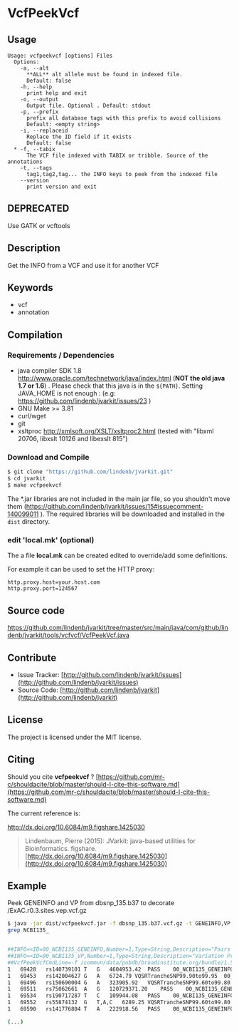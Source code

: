 # VcfPeekVcf


## Usage

```
Usage: vcfpeekvcf [options] Files
  Options:
    -a, --alt
      **ALL** alt allele must be found in indexed file.
      Default: false
    -h, --help
      print help and exit
    -o, --output
      Output file. Optional . Default: stdout
    -p, --prefix
      prefix all database tags with this prefix to avoid collisions
      Default: <empty string>
    -i, --replaceid
      Replace the ID field if it exists
      Default: false
  * -f, --tabix
      The VCF file indexed with TABIX or tribble. Source of the annotations
    -t, --tags
      tag1,tag2,tag... the INFO keys to peek from the indexed file
    --version
      print version and exit

```


## DEPRECATED

Use GATK or vcftools

## Description

Get the INFO from a VCF and use it for another VCF


## Keywords

 * vcf
 * annotation


## Compilation

### Requirements / Dependencies

* java compiler SDK 1.8 http://www.oracle.com/technetwork/java/index.html (**NOT the old java 1.7 or 1.6**) . Please check that this java is in the `${PATH}`. Setting JAVA_HOME is not enough : (e.g: https://github.com/lindenb/jvarkit/issues/23 )
* GNU Make >= 3.81
* curl/wget
* git
* xsltproc http://xmlsoft.org/XSLT/xsltproc2.html (tested with "libxml 20706, libxslt 10126 and libexslt 815")


### Download and Compile

```bash
$ git clone "https://github.com/lindenb/jvarkit.git"
$ cd jvarkit
$ make vcfpeekvcf
```

The *.jar libraries are not included in the main jar file, so you shouldn't move them (https://github.com/lindenb/jvarkit/issues/15#issuecomment-140099011 ).
The required libraries will be downloaded and installed in the `dist` directory.

### edit 'local.mk' (optional)

The a file **local.mk** can be created edited to override/add some definitions.

For example it can be used to set the HTTP proxy:

```
http.proxy.host=your.host.com
http.proxy.port=124567
```
## Source code 

[https://github.com/lindenb/jvarkit/tree/master/src/main/java/com/github/lindenb/jvarkit/tools/vcfvcf/VcfPeekVcf.java
](https://github.com/lindenb/jvarkit/tree/master/src/main/java/com/github/lindenb/jvarkit/tools/vcfvcf/VcfPeekVcf.java
)
## Contribute

- Issue Tracker: [http://github.com/lindenb/jvarkit/issues](http://github.com/lindenb/jvarkit/issues)
- Source Code: [http://github.com/lindenb/jvarkit](http://github.com/lindenb/jvarkit)

## License

The project is licensed under the MIT license.

## Citing

Should you cite **vcfpeekvcf** ? [https://github.com/mr-c/shouldacite/blob/master/should-I-cite-this-software.md](https://github.com/mr-c/shouldacite/blob/master/should-I-cite-this-software.md)

The current reference is:

http://dx.doi.org/10.6084/m9.figshare.1425030

> Lindenbaum, Pierre (2015): JVarkit: java-based utilities for Bioinformatics. figshare.
> [http://dx.doi.org/10.6084/m9.figshare.1425030](http://dx.doi.org/10.6084/m9.figshare.1425030)


## Example

Peek GENEINFO and VP from dbsnp_135.b37 to decorate /ExAC.r0.3.sites.vep.vcf.gz


```bash
$ java -jar dist/vcfpeekvcf.jar -f dbsnp_135.b37.vcf.gz -t GENEINFO,VP -p 00_NCBI135_  -i ExAC.r0.3.sites.vep.vcf.gz |\
grep NCBI135_ 


##INFO=<ID=00_NCBI135_GENEINFO,Number=1,Type=String,Description="Pairs each of gene symbol:gene id.  The gene symbol and id are delimited by a colon (:) and each pair is delimited by a vertical bar (|)">
##INFO=<ID=00_NCBI135_VP,Number=1,Type=String,Description="Variation Property">
##VcfPeekVcfCmdLine=-f /commun/data/pubdb/broadinstitute.org/bundle/1.5/b37/dbsnp_135.b37.vcf.gz -t GENEINFO,VP -p 00_NCBI135_ -i /commun/data/pubdb/broadinstitute.org/exac/0.3/ExAC.r0.3.sites.vep.vcf.gz
1	69428	rs140739101	T	G	4604953.42	PASS	00_NCBI135_GENEINFO=.;00_NCBI135_VP=050200000004040000000100;AC=2141;AC_AFR=20;AC_AMR=53;AC_Adj=1985;AC_EAS=0;AC_FIN=166;AC_Het=493;AC_Hom=746;AC_NFE=1668;AC_OTH=17;AC_SAS=61;AF=0.022;AN=99358;AN_AFR=7834;AN_AMR=6588;AN_Adj=80618;AN_EAS=8396;AN_FIN=3590;AN_NFE=41104;AN_OTH=626;AN_SAS=12480;BaseQRankSum=2.19;ClippingRankSum=-4.240e-01;DB;DP=1131603;FS=11.924;GQ_HIST=1523|6341|94|79|1292|32|35|13|11|10|20|12|24526|8836|2118|1909|782|234|274|1538,7|17|25|10|7|6|16|4|9|5|15|10|6|2|7|4|7|1|5|1190;GQ_MEAN=75.91;GQ_STDDEV=202.08;Het_AFR=10;Het_AMR=11;Het_EAS=0;Het_FIN=28;Het_NFE=418;Het_OTH=5;Het_SAS=21;Hom_AFR=5;Hom_AMR=21;Hom_EAS=0;Hom_FIN=69;Hom_NFE=625;Hom_OTH=6;Hom_SAS=20;InbreedingCoeff=0.3731;MQ=27.17;MQ0=0;MQRankSum=-1.014e+00;NCC=18661;QD=14.64;ReadPosRankSum=1.08;VQSLOD=44.51;culprit=MQ
1	69453	rs142004627	G	A	6724.79	VQSRTrancheSNP99.90to99.95	00_NCBI135_GENEINFO=.;00_NCBI135_VP=050200000004000000000100;AC=12;AC_AFR=3;AC_AMR=4;AC_Adj=7;AC_EAS=0;AC_FIN=0;AC_Het=1;AC_Hom=3;AC_NFE=0;AC_OTH=0;AC_SAS=0;AF=1.181e-04;AN=101644;AN_AFR=7954;AN_AMR=6638;AN_Adj=81032;AN_EAS=8402;AN_FIN=3606;AN_NFE=41318;AN_OTH=626;AN_SAS=12488;BaseQRankSum=0.742;ClippingRankSum=-6.150e-01;DB;DP=1001026;FS=90.555;GQ_HIST=1494|6818|211|263|1616|53|26|16|8|3|4|3|25002|9059|2178|1982|821|251|319|695,1|0|0|0|1|1|1|0|1|0|0|0|0|0|0|0|1|0|0|2;GQ_MEAN=53.93;GQ_STDDEV=24.34;Het_AFR=1;Het_AMR=0;Het_EAS=0;Het_FIN=0;Het_NFE=0;Het_OTH=0;Het_SAS=0;Hom_AFR=1;Hom_AMR=2;Hom_EAS=0;Hom_FIN=0;Hom_NFE=0;Hom_OTH=0;Hom_SAS=0;InbreedingCoeff=0.0192;MQ=28.57;MQ0=0;MQRankSum=1.54;NCC=17104;QD=22.95;ReadPosRankSum=-4.060e-01;VQSLOD=-4.645e+01;culprit=FS
1	69496	rs150690004	G	A	323905.92	VQSRTrancheSNP99.60to99.80	00_NCBI135_GENEINFO=.;00_NCBI135_VP=050200000004040000000100;AC=62;AC_AFR=46;AC_AMR=11;AC_Adj=59;AC_EAS=0;AC_FIN=0;AC_Het=35;AC_Hom=12;AC_NFE=2;AC_OTH=0;AC_SAS=0;AF=6.729e-04;AN=92132;AN_AFR=7748;AN_AMR=6566;AN_Adj=79928;AN_EAS=8388;AN_FIN=3570;AN_NFE=40582;AN_OTH=624;AN_SAS=12450;BaseQRankSum=2.12;ClippingRankSum=-1.529e+00;DB;DP=991114;FS=8.274;GQ_HIST=893|4697|202|135|905|245|364|326|147|307|231|164|22619|8691|2105|1925|794|250|316|750,0|0|0|0|1|0|0|0|0|1|1|0|0|0|0|1|0|0|0|46;GQ_MEAN=57.92;GQ_STDDEV=73.03;Het_AFR=24;Het_AMR=9;Het_EAS=0;Het_FIN=0;Het_NFE=2;Het_OTH=0;Het_SAS=0;Hom_AFR=11;Hom_AMR=1;Hom_EAS=0;Hom_FIN=0;Hom_NFE=0;Hom_OTH=0;Hom_SAS=0;InbreedingCoeff=0.0180;MQ=40.87;MQ0=0;MQRankSum=1.84;NCC=23714;NEGATIVE_TRAIN_SITE;QD=32.93;ReadPosRankSum=2.93;VQSLOD=-3.741e+00;culprit=MQ
1	69511	rs75062661	A	G	120729371.20	PASS	00_NCBI135_GENEINFO=OR4F5:79501;00_NCBI135_VP=050200000000000110000100;AC=75589;AC_AFR=4392;AC_AMR=6155;AC_Adj=72743;AC_EAS=8379;AC_FIN=3289;AC_Het=1789;AC_Hom=35477;AC_NFE=37731;AC_OTH=572;AC_SAS=12225;AF=0.894;AN=84570;AN_AFR=7392;AN_AMR=6474;AN_Adj=77432;AN_EAS=8384;AN_FIN=3320;AN_NFE=38832;AN_OTH=596;AN_SAS=12434;BaseQRankSum=0.831;ClippingRankSum=1.06;DB;DP=3157075;FS=23.500;GQ_HIST=1057|1461|500|275|204|94|127|139|117|163|175|204|1594|421|305|431|495|416|553|33554,71|556|484|263|161|89|124|138|114|159|175|198|273|346|295|424|491|416|553|33550;GQ_MEAN=224.54;GQ_STDDEV=255.92;Het_AFR=1030;Het_AMR=157;Het_EAS=5;Het_FIN=11;Het_NFE=461;Het_OTH=12;Het_SAS=113;Hom_AFR=1681;Hom_AMR=2999;Hom_EAS=4187;Hom_FIN=1639;Hom_NFE=18635;Hom_OTH=280;Hom_SAS=6056;InbreedingCoeff=0.6382;MQ=31.34;MQ0=0;MQRankSum=-4.020e-01;NCC=29303;QD=26.34;ReadPosRankSum=-1.106e+00;VQSLOD=131.28;culprit=FS
1	69534	rs190717287	T	C	109944.08	PASS	00_NCBI135_GENEINFO=.;00_NCBI135_VP=050200000000000010000100;AC=27;AC_AFR=0;AC_AMR=0;AC_Adj=26;AC_EAS=26;AC_FIN=0;AC_Het=20;AC_Hom=3;AC_NFE=0;AC_OTH=0;AC_SAS=0;AF=3.005e-04;AN=89844;AN_AFR=7810;AN_AMR=6532;AN_Adj=78908;AN_EAS=8392;AN_FIN=3344;AN_NFE=39788;AN_OTH=606;AN_SAS=12436;BaseQRankSum=5.94;ClippingRankSum=0.131;DB;DP=1383040;FS=0.000;GQ_HIST=424|4210|191|117|539|33|26|18|3|4|1|2|28777|7095|1331|1167|439|98|77|370,0|0|0|0|0|0|0|0|0|0|0|0|1|0|0|0|0|0|0|23;GQ_MEAN=58.29;GQ_STDDEV=53.52;Het_AFR=0;Het_AMR=0;Het_EAS=20;Het_FIN=0;Het_NFE=0;Het_OTH=0;Het_SAS=0;Hom_AFR=0;Hom_AMR=0;Hom_EAS=3;Hom_FIN=0;Hom_NFE=0;Hom_OTH=0;Hom_SAS=0;InbreedingCoeff=0.0081;MQ=38.81;MQ0=0;MQRankSum=0.393;NCC=26044;QD=16.32;ReadPosRankSum=0.777;VQSLOD=-1.477e+00;culprit=MQ
1	69552	rs55874132	G	T,A,C	6289.25	VQSRTrancheSNP99.60to99.80	00_NCBI135_GENEINFO=OR4F5:79501;00_NCBI135_VP=050300000000040400000100;AC=3,3,5;AC_AFR=0,0,0;AC_AMR=3,0,0;AC_Adj=3,3,0;AC_EAS=0,0,0;AC_FIN=0,0,0;AC_Het=1,1,0,0,0,0;AC_Hom=1,1,0;AC_NFE=0,0,0;AC_OTH=0,0,0;AC_SAS=0,3,0;AF=3.308e-05,3.308e-05,5.514e-05;AN=90684;AN_AFR=7828;AN_AMR=6546;AN_Adj=79012;AN_EAS=8394;AN_FIN=3354;AN_NFE=39846;AN_OTH=606;AN_SAS=12438;BaseQRankSum=0.736;ClippingRankSum=0.198;DB;DP=1383162;FS=1.848;GQ_HIST=533|4275|91|84|874|13|15|4|2|0|1|0|28889|7105|1334|1168|438|98|75|343,0|0|0|0|0|0|0|0|0|0|0|0|0|0|0|0|0|0|0|2,0|0|0|0|0|0|0|0|0|0|0|0|0|0|0|0|0|0|0|2,1|2|0|0|0|0|0|0|0|0|0|0|0|0|0|0|0|0|0|0;GQ_MEAN=57.16;GQ_STDDEV=20.29;Het_AFR=0,0,0,0,0,0;Het_AMR=1,0,0,0,0,0;Het_EAS=0,0,0,0,0,0;Het_FIN=0,0,0,0,0,0;Het_NFE=0,0,0,0,0,0;Het_OTH=0,0,0,0,0,0;Het_SAS=0,1,0,0,0,0;Hom_AFR=0,0,0;Hom_AMR=1,0,0;Hom_EAS=0,0,0;Hom_FIN=0,0,0;Hom_NFE=0,0,0;Hom_OTH=0,0,0;Hom_SAS=0,1,0;InbreedingCoeff=0.0345;MQ=30.21;MQ0=0;MQRankSum=-1.231e+00;NCC=25596;QD=9.65;ReadPosRankSum=0.920;VQSLOD=-2.686e+00;culprit=MQ
1	69590	rs141776804	T	A	222918.56	PASS	00_NCBI135_GENEINFO=.;00_NCBI135_VP=050200000004000000000100;AC=110;AC_AFR=1;AC_AMR=102;AC_Adj=103;AC_EAS=0;AC_FIN=0;AC_Het=37;AC_Hom=33;AC_NFE=0;AC_OTH=0;AC_SAS=0;AF=1.172e-03;AN=93836;AN_AFR=7862;AN_AMR=8636;AN_Adj=83862;AN_EAS=8438;AN_FIN=3596;AN_NFE=41696;AN_OTH=630;AN_SAS=13004;BaseQRankSum=0.266;ClippingRankSum=-8.820e-01;DB;DP=1437071;FS=0.000;GQ_HIST=150|4009|30|54|880|37|22|5|6|8|9|15|30709|7422|1387|1208|454|97|77|339,1|2|0|2|0|0|0|0|0|1|0|1|1|0|0|0|0|0|0|68;GQ_MEAN=58.94;GQ_STDDEV=53.31;Het_AFR=1;Het_AMR=36;Het_EAS=0;Het_FIN=0;Het_NFE=0;Het_OTH=0;Het_SAS=0;Hom_AFR=0;Hom_AMR=33;Hom_EAS=0;Hom_FIN=0;Hom_NFE=0;Hom_OTH=0;Hom_SAS=0;InbreedingCoeff=0.0538;MQ=39.62;MQ0=0;MQRankSum=0.559;NCC=23145;QD=18.54;ReadPosRankSum=0.033;VQSLOD=-2.401e-01;culprit=MQ

(...)


